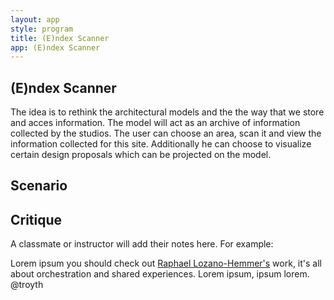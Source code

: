 ```yaml
---
layout: app
style: program
title: (E)ndex Scanner
app: (E)ndex Scanner
---
```

##	(E)ndex Scanner

The idea is to rethink the architectural models and the the way that we store and acces information. The model will act as an archive
of information collected by the studios. The user can choose an area, scan it and view the information collected for this site.
Additionally he can choose to visualize certain design proposals which can be projected on the model.


## Scenario

## Critique

A classmate or instructor will add their notes here. For example:

Lorem ipsum you should check out [Raphael Lozano-Hemmer's](http://www.lozano-hemmer.com/) work, it's all about orchestration and shared experiences. Lorem ipsum, ipsum lorem.  
@troyth

